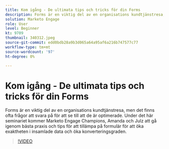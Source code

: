 ```yaml
---
title: Kom igång - De ultimata tips och tricks för din Forms
description: Forms är en viktig del av en organisations kundtjänstresa, men det finns ofta frågor att svara på för att se till att de är optimerade.
solution: Marketo Engage
role: User
level: Beginner
kt: 9709
thumbnail: 340312.jpeg
source-git-commit: edd0bdb28a9b3d065a64a95af6a216b747577c77
workflow-type: tm+mt
source-wordcount: '97'
ht-degree: 0%

---
```


# Kom igång - De ultimata tips och tricks för din Forms

Forms är en viktig del av en organisations kundtjänstresa, men det finns ofta frågor att svara på för att se till att de är optimerade. Under det här seminariet kommer Marketo Engage Champions, Amanda och Julz att gå igenom bästa praxis och tips för att tillämpa på formulär för att öka exaktheten i insamlade data och öka konverteringsgraden.

>[!VIDEO](https://video.tv.adobe.com/v/340312/?quality=12&learn=on)
